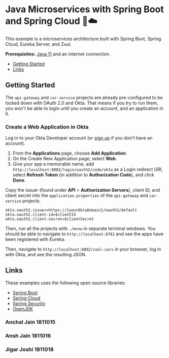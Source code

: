 
# Java Microservices with Spring Boot and Spring Cloud 🍃☁️

This example is a microservices architecture built with Spring Boot, Spring Cloud, Eureka Server, and Zuul. 

**Prerequisites:** [Java 11](https://sdkman.io/sdks#java) and an internet connection.

* [Getting Started](#getting-started)
* [Links](#links)


## Getting Started


The `api-gateway` and `car-service` projects are already pre-configured to be locked down with OAuth 2.0 and Okta. That means if you try to run them, you won't be able to login until you create an account, and an application in it.

### Create a Web Application in Okta

Log in to your Okta Developer account (or [sign up](https://developer.okta.com/signup/) if you don't have an account).

1. From the **Applications** page, choose **Add Application**.
2. On the Create New Application page, select **Web**.
3. Give your app a memorable name, add `http://localhost:8082/login/oauth2/code/okta` as a Login redirect URI, select **Refresh Token** (in addition to **Authorization Code**), and click **Done**.

Copy the issuer (found under **API** > **Authorization Servers**), client ID, and client secret into the `application.properties` of the `api-gateway` and `car-service` projects.

```properties
okta.oauth2.issuer=https://{yourOktaDomain}/oauth2/default
okta.oauth2.client-id=$clientId
okta.oauth2.client-secret=$clientSecret
```

Then, run all the projects with `./mvnw` in separate terminal windows. You should be able to navigate to `http://localhost:8761` and see the apps have been registered with Eureka.

Then, navigate to `http://localhost:8082/cool-cars` in your browser, log in with Okta, and see the resulting JSON.

## Links

These examples uses the following open source libraries:

* [Spring Boot](https://spring.io/projects/spring-boot)
* [Spring Cloud](https://spring.io/projects/spring-cloud)
* [Spring Security](https://spring.io/projects/spring-security)
* [OpenJDK](https://openjdk.java.net/)





### Anchal Jain 1811015
### Ansh Jain 1811016
### Jigar Joshi 1811018

